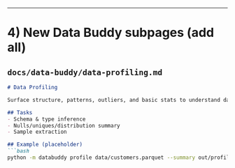 
---

# 4) New Data Buddy subpages (add all)

## `docs/data-buddy/data-profiling.md`
```markdown
# Data Profiling

Surface structure, patterns, outliers, and basic stats to understand datasets quickly.

## Tasks
- Schema & type inference
- Nulls/uniques/distribution summary
- Sample extraction

## Example (placeholder)
```bash
python -m databuddy profile data/customers.parquet --summary out/profile/customers.json
